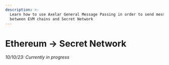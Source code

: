 ```yaml
---
description: >-
  Learn how to use Axelar General Message Passing in order to send messages
  between EVM chains and Secret Network
---
```


# Ethereum -> Secret Network

_10/10/23: Currently in progress_

